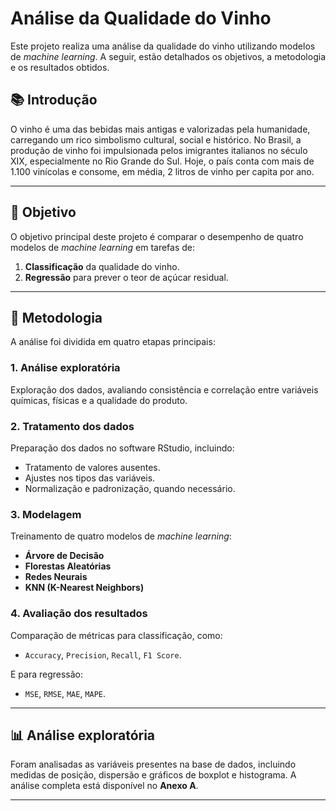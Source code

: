 # Análise da Qualidade do Vinho

Este projeto realiza uma análise da qualidade do vinho utilizando modelos de *machine learning*. A seguir, estão detalhados os objetivos, a metodologia e os resultados obtidos.

## 📚 Introdução

O vinho é uma das bebidas mais antigas e valorizadas pela humanidade, carregando um rico simbolismo cultural, social e histórico. No Brasil, a produção de vinho foi impulsionada pelos imigrantes italianos no século XIX, especialmente no Rio Grande do Sul. Hoje, o país conta com mais de 1.100 vinícolas e consome, em média, 2 litros de vinho per capita por ano.

---

## 🎯 Objetivo

O objetivo principal deste projeto é comparar o desempenho de quatro modelos de *machine learning* em tarefas de:
1. **Classificação** da qualidade do vinho.
2. **Regressão** para prever o teor de açúcar residual.

---

## 🔬 Metodologia

A análise foi dividida em quatro etapas principais:

### 1. Análise exploratória
Exploração dos dados, avaliando consistência e correlação entre variáveis químicas, físicas e a qualidade do produto.

### 2. Tratamento dos dados
Preparação dos dados no software RStudio, incluindo:
- Tratamento de valores ausentes.
- Ajustes nos tipos das variáveis.
- Normalização e padronização, quando necessário.

### 3. Modelagem
Treinamento de quatro modelos de *machine learning*:
- **Árvore de Decisão**
- **Florestas Aleatórias**
- **Redes Neurais**
- **KNN (K-Nearest Neighbors)**

### 4. Avaliação dos resultados
Comparação de métricas para classificação, como:
- `Accuracy`, `Precision`, `Recall`, `F1 Score`.

E para regressão:
- `MSE`, `RMSE`, `MAE`, `MAPE`.

---

## 📊 Análise exploratória

Foram analisadas as variáveis presentes na base de dados, incluindo medidas de posição, dispersão e gráficos de boxplot e histograma. A análise completa está disponível no **Anexo A**.

---
